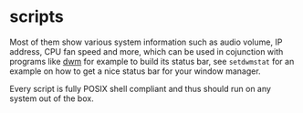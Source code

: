 scripts
=======

Most of them show various system information such as audio volume, IP address,
CPU fan speed and more, which can be used in cojunction with programs like [dwm](https://notabug.org/kl3/dwm)
for example to build its status bar, see `setdwmstat` for an example on how to
get a nice status bar for your window manager.

Every script is fully POSIX shell compliant and thus should run on any system
out of the box.

